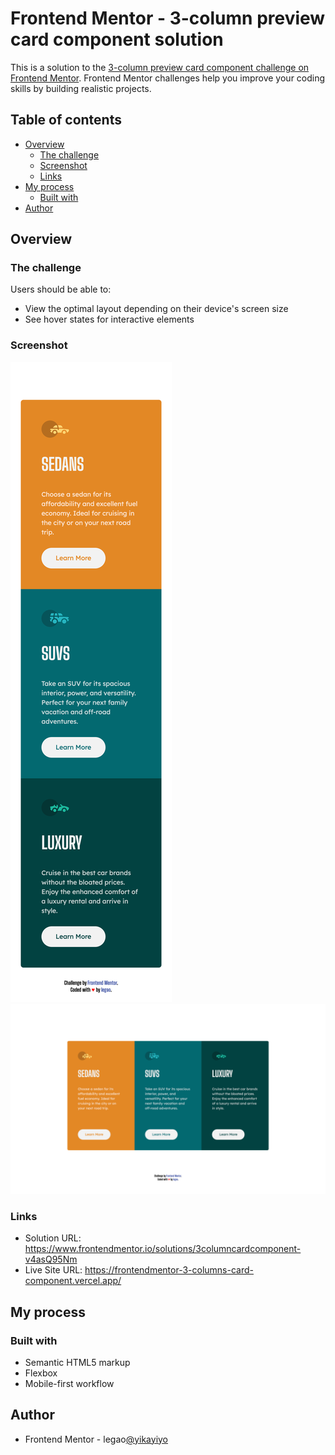 # Frontend Mentor - 3-column preview card component solution

This is a solution to the [3-column preview card component challenge on Frontend Mentor](https://www.frontendmentor.io/challenges/3column-preview-card-component-pH92eAR2-). Frontend Mentor challenges help you improve your coding skills by building realistic projects.

## Table of contents

- [Overview](#overview)
  - [The challenge](#the-challenge)
  - [Screenshot](#screenshot)
  - [Links](#links)
- [My process](#my-process)
  - [Built with](#built-with)
- [Author](#author)

## Overview

### The challenge

Users should be able to:

- View the optimal layout depending on their device's screen size
- See hover states for interactive elements

### Screenshot

![mobile](./screenshots/mobile.png)
![desktop](./screenshots/desktop.png)

### Links

- Solution URL: https://www.frontendmentor.io/solutions/3columncardcomponent-v4asQ95Nm
- Live Site URL: https://frontendmentor-3-columns-card-component.vercel.app/

## My process

### Built with

- Semantic HTML5 markup
- Flexbox
- Mobile-first workflow

## Author

- Frontend Mentor - legao[@yikayiyo](https://www.frontendmentor.io/profile/yikayiyo)

